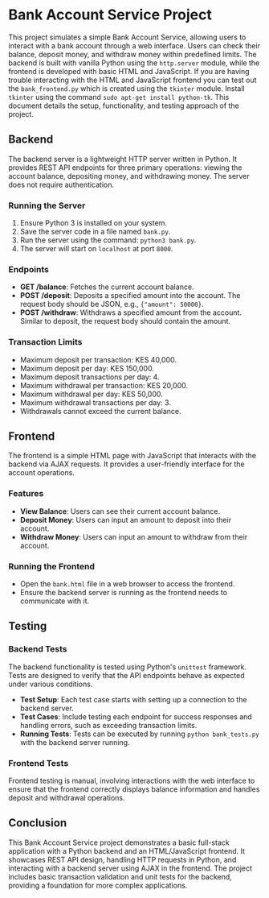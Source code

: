 # Bank Account Service Project

This project simulates a simple Bank Account Service, allowing users to interact with a bank account through a web interface. Users can check their balance, deposit money, and withdraw money within predefined limits. The backend is built with vanilla Python using the `http.server` module, while the frontend is developed with basic HTML and JavaScript. If you are having trouble interacting with the HTML and JavaScript frontend you can test out the `bank_frontend.py` which is created using the `tkinter` module.
Install `tkinter` using the command `sudo apt-get install python-tk`.
This document details the setup, functionality, and testing approach of the project.

## Backend

The backend server is a lightweight HTTP server written in Python. It provides REST API endpoints for three primary operations: viewing the account balance, depositing money, and withdrawing money. The server does not require authentication.

### Running the Server

1. Ensure Python 3 is installed on your system.
2. Save the server code in a file named `bank.py`.
3. Run the server using the command: `python3 bank.py`.
4. The server will start on `localhost` at port `8000`.

### Endpoints

- **GET /balance**: Fetches the current account balance.
- **POST /deposit**: Deposits a specified amount into the account. The request body should be JSON, e.g., `{"amount": 50000}`.
- **POST /withdraw**: Withdraws a specified amount from the account. Similar to deposit, the request body should contain the amount.

### Transaction Limits

- Maximum deposit per transaction: KES 40,000.
- Maximum deposit per day: KES 150,000.
- Maximum deposit transactions per day: 4.
- Maximum withdrawal per transaction: KES 20,000.
- Maximum withdrawal per day: KES 50,000.
- Maximum withdrawal transactions per day: 3.
- Withdrawals cannot exceed the current balance.

## Frontend

The frontend is a simple HTML page with JavaScript that interacts with the backend via AJAX requests. It provides a user-friendly interface for the account operations.

### Features

- **View Balance**: Users can see their current account balance.
- **Deposit Money**: Users can input an amount to deposit into their account.
- **Withdraw Money**: Users can input an amount to withdraw from their account.

### Running the Frontend

- Open the `bank.html` file in a web browser to access the frontend.
- Ensure the backend server is running as the frontend needs to communicate with it.

## Testing

### Backend Tests

The backend functionality is tested using Python's `unittest` framework. Tests are designed to verify that the API endpoints behave as expected under various conditions.

- **Test Setup**: Each test case starts with setting up a connection to the backend server.
- **Test Cases**: Include testing each endpoint for success responses and handling errors, such as exceeding transaction limits.
- **Running Tests**: Tests can be executed by running `python bank_tests.py` with the backend server running.

### Frontend Tests

Frontend testing is manual, involving interactions with the web interface to ensure that the frontend correctly displays balance information and handles deposit and withdrawal operations.

## Conclusion

This Bank Account Service project demonstrates a basic full-stack application with a Python backend and an HTML/JavaScript frontend. It showcases REST API design, handling HTTP requests in Python, and interacting with a backend server using AJAX in the frontend. The project includes basic transaction validation and unit tests for the backend, providing a foundation for more complex applications.